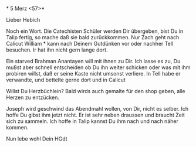  <Mang>* 5 Merz <57>*

Lieber Hebich

Noch ein Wort. Die Catechisten Schüler werden Dir übergeben, bist Du in Talip fertig, so mache daß sie bald zurückkommen. Nur Zach geht nach Calicut William <Davis>* kann nach Deinem Gutdünken vor oder nachher Tell besuchen. Ir hat ihn nicht gern lange dort.

Ein starved Brahman Anantayen will mit ihnen zu Dir. Ich lasse es zu, Du mußst aber schnell entscheiden ob Du ihn weiter schicken oder was mit ihm probiren willst, daß er seine Kaste nicht umsonst verliere. In Tell habe er verwandte, und bettelte gerne dort und in Calicut

Willst Du Herzbüchlein? Bald wirds auch gemalte für den shop geben, alle Herzen zu entzücken.

Joseph wird geschwind das Abendmahl wollen, von Dir, nicht es selber. Ich hoffe Du gibst ihm jetzt nicht. Er ist sehr neben draussen und braucht Zeit sich zu sammeln. Ich hoffe in Talip kannst Du ihm nach und nach näher kommen.

Nun lebe wohl
 Dein HGdt

